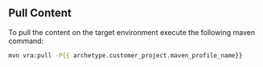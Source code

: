 ## Pull Content
To pull the content on the target environment execute the following maven command:
```bash
mvn vra:pull -P{{ archetype.customer_project.maven_profile_name}}
```
